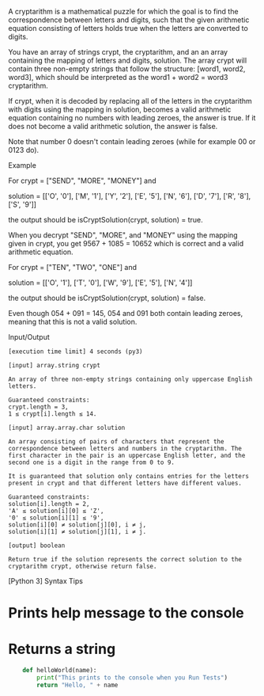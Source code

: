 A cryptarithm is a mathematical puzzle for which the goal is to find the correspondence between letters and digits, such that the given arithmetic equation consisting of letters holds true when the letters are converted to digits.

You have an array of strings crypt, the cryptarithm, and an an array containing the mapping of letters and digits, solution. The array crypt will contain three non-empty strings that follow the structure: [word1, word2, word3], which should be interpreted as the word1 + word2 = word3 cryptarithm.

If crypt, when it is decoded by replacing all of the letters in the cryptarithm with digits using the mapping in solution, becomes a valid arithmetic equation containing no numbers with leading zeroes, the answer is true. If it does not become a valid arithmetic solution, the answer is false.

Note that number 0 doesn't contain leading zeroes (while for example 00 or 0123 do).

Example

For crypt = ["SEND", "MORE", "MONEY"] and

solution = [['O', '0'],
            ['M', '1'],
            ['Y', '2'],
            ['E', '5'],
            ['N', '6'],
            ['D', '7'],
            ['R', '8'],
            ['S', '9']]

the output should be
isCryptSolution(crypt, solution) = true.

When you decrypt "SEND", "MORE", and "MONEY" using the mapping given in crypt, you get 9567 + 1085 = 10652 which is correct and a valid arithmetic equation.

For crypt = ["TEN", "TWO", "ONE"] and

solution = [['O', '1'],
            ['T', '0'],
            ['W', '9'],
            ['E', '5'],
            ['N', '4']]

the output should be
isCryptSolution(crypt, solution) = false.

Even though 054 + 091 = 145, 054 and 091 both contain leading zeroes, meaning that this is not a valid solution.

Input/Output

    [execution time limit] 4 seconds (py3)

    [input] array.string crypt

    An array of three non-empty strings containing only uppercase English letters.

    Guaranteed constraints:
    crypt.length = 3,
    1 ≤ crypt[i].length ≤ 14.

    [input] array.array.char solution

    An array consisting of pairs of characters that represent the correspondence between letters and numbers in the cryptarithm. The first character in the pair is an uppercase English letter, and the second one is a digit in the range from 0 to 9.

    It is guaranteed that solution only contains entries for the letters present in crypt and that different letters have different values.

    Guaranteed constraints:
    solution[i].length = 2,
    'A' ≤ solution[i][0] ≤ 'Z',
    '0' ≤ solution[i][1] ≤ '9',
    solution[i][0] ≠ solution[j][0], i ≠ j,
    solution[i][1] ≠ solution[j][1], i ≠ j.

    [output] boolean

    Return true if the solution represents the correct solution to the cryptarithm crypt, otherwise return false.

[Python 3] Syntax Tips

# Prints help message to the console
# Returns a string
```python    
    def helloWorld(name):
        print("This prints to the console when you Run Tests")
        return "Hello, " + name
```

